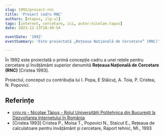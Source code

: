 ```yaml
---
slug: 1992/proiect-rnc
title: 'Proiect cadru RNC'
authors: [ntapus, ilg-ul]
tags: [internet, cercetare, ici, autor:nicolae.tapus]
date: 2023-12-13T18:49:54

eventDate: '1992'
eventSummary: 'Este proiectată „Rețeaua Națională de Cercetare” (RNC)'

---
```


În 1992 este proiectată o primă concepție cadru a unei rețele pentru cercetare și învățământ superior denumită **Rețeaua Națională de Cercetare (RNC)** [Cristea 1993].

<!-- truncate -->

Proiectul, conceput cu contribuția lui I. Popa, E Stăicuț, A. Toia, P. Cristea, N. Popovici.

## Referințe

- [cniv.ro - Nicolae Tăpuș - Rolul Universității Politehnica din București la Dezvoltarea Internetului în România](https://cniv.ro/documents/26/CNIV_Volum_Aniversar_2023_-_Versiune_Online_DPxioQg.pdf)
- [Cristea 1993] Cristea P., Moisa T., Popovici N., Staicut E., Rețeaua de calculatoare pentru învățământ și cercetare, Raport tehnic, MI., 1993

